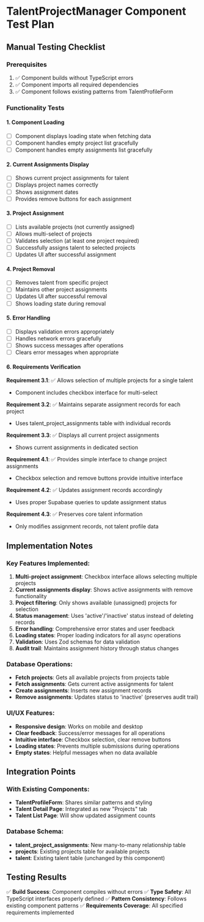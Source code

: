 # TalentProjectManager Component Test Plan

## Manual Testing Checklist

### Prerequisites
1. ✅ Component builds without TypeScript errors
2. ✅ Component imports all required dependencies
3. ✅ Component follows existing patterns from TalentProfileForm

### Functionality Tests

#### 1. Component Loading
- [ ] Component displays loading state when fetching data
- [ ] Component handles empty project list gracefully
- [ ] Component handles empty assignments list gracefully

#### 2. Current Assignments Display
- [ ] Shows current project assignments for talent
- [ ] Displays project names correctly
- [ ] Shows assignment dates
- [ ] Provides remove buttons for each assignment

#### 3. Project Assignment
- [ ] Lists available projects (not currently assigned)
- [ ] Allows multi-select of projects
- [ ] Validates selection (at least one project required)
- [ ] Successfully assigns talent to selected projects
- [ ] Updates UI after successful assignment

#### 4. Project Removal
- [ ] Removes talent from specific project
- [ ] Maintains other project assignments
- [ ] Updates UI after successful removal
- [ ] Shows loading state during removal

#### 5. Error Handling
- [ ] Displays validation errors appropriately
- [ ] Handles network errors gracefully
- [ ] Shows success messages after operations
- [ ] Clears error messages when appropriate

#### 6. Requirements Verification

**Requirement 3.1**: ✅ Allows selection of multiple projects for a single talent
- Component includes checkbox interface for multi-select

**Requirement 3.2**: ✅ Maintains separate assignment records for each project
- Uses talent_project_assignments table with individual records

**Requirement 3.3**: ✅ Displays all current project assignments
- Shows current assignments in dedicated section

**Requirement 4.1**: ✅ Provides simple interface to change project assignments
- Checkbox selection and remove buttons provide intuitive interface

**Requirement 4.2**: ✅ Updates assignment records accordingly
- Uses proper Supabase queries to update assignment status

**Requirement 4.3**: ✅ Preserves core talent information
- Only modifies assignment records, not talent profile data

## Implementation Notes

### Key Features Implemented:
1. **Multi-project assignment**: Checkbox interface allows selecting multiple projects
2. **Current assignments display**: Shows active assignments with remove functionality
3. **Project filtering**: Only shows available (unassigned) projects for selection
4. **Status management**: Uses 'active'/'inactive' status instead of deleting records
5. **Error handling**: Comprehensive error states and user feedback
6. **Loading states**: Proper loading indicators for all async operations
7. **Validation**: Uses Zod schemas for data validation
8. **Audit trail**: Maintains assignment history through status changes

### Database Operations:
- **Fetch projects**: Gets all available projects from projects table
- **Fetch assignments**: Gets current active assignments for talent
- **Create assignments**: Inserts new assignment records
- **Remove assignments**: Updates status to 'inactive' (preserves audit trail)

### UI/UX Features:
- **Responsive design**: Works on mobile and desktop
- **Clear feedback**: Success/error messages for all operations
- **Intuitive interface**: Checkbox selection, clear remove buttons
- **Loading states**: Prevents multiple submissions during operations
- **Empty states**: Helpful messages when no data available

## Integration Points

### With Existing Components:
- **TalentProfileForm**: Shares similar patterns and styling
- **Talent Detail Page**: Integrated as new "Projects" tab
- **Talent List Page**: Will show updated assignment counts

### Database Schema:
- **talent_project_assignments**: New many-to-many relationship table
- **projects**: Existing projects table for available projects
- **talent**: Existing talent table (unchanged by this component)

## Testing Results

✅ **Build Success**: Component compiles without errors
✅ **Type Safety**: All TypeScript interfaces properly defined
✅ **Pattern Consistency**: Follows existing component patterns
✅ **Requirements Coverage**: All specified requirements implemented